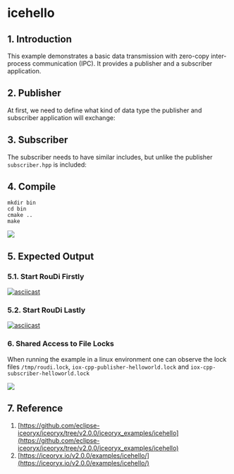 # icehello

## 1. Introduction

This example demonstrates a basic data transmission with zero-copy inter-process communication (IPC). It provides a publisher and a subscriber application.

## 2. Publisher

At first, we need to define what kind of data type the publisher and subscriber application will exchange:

## 3. Subscriber

The subscriber needs to have similar includes, but unlike the publisher `subscriber.hpp` is included:

## 4. Compile

```
mkdir bin
cd bin
cmake ..
make
```

![](https://iceoryx-thinking.readthedocs.io/en/latest/_images/2022-07-07_133736.png)

## 5. Expected Output

### 5.1. Start RouDi Firstly

[![asciicast](https://iceoryx-thinking.readthedocs.io/en/latest/_images/2022-07-10_131154.png)](https://iceoryx-thinking.readthedocs.io/en/latest/_static/icehello01.mp4)

### 5.2. Start RouDi Lastly

[![asciicast](https://iceoryx-thinking.readthedocs.io/en/latest/_images/2022-07-10_131525.png)](https://iceoryx-thinking.readthedocs.io/en/latest/_static/icehello02.mp4)



### 6. Shared Access to File Locks

When running the example in a linux environment one can observe the lock files `/tmp/roudi.lock`, `iox-cpp-publisher-helloworld.lock` and `iox-cpp-subscriber-helloworld.lock`

![](D:\sourcecode\myself\iceoryx-thinking\source\quick_start\icehello\images\2022-07-10_133815.png)



## 7. Reference

1. [https://github.com/eclipse-iceoryx/iceoryx/tree/v2.0.0/iceoryx_examples/icehello](https://github.com/eclipse-iceoryx/iceoryx/tree/v2.0.0/iceoryx_examples/icehello)
2. [https://iceoryx.io/v2.0.0/examples/icehello/](https://iceoryx.io/v2.0.0/examples/icehello/)

